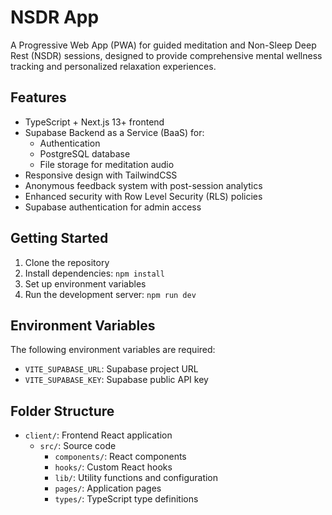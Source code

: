 # NSDR App

A Progressive Web App (PWA) for guided meditation and Non-Sleep Deep Rest (NSDR) sessions, designed to provide comprehensive mental wellness tracking and personalized relaxation experiences.

## Features

- TypeScript + Next.js 13+ frontend
- Supabase Backend as a Service (BaaS) for:
  - Authentication
  - PostgreSQL database
  - File storage for meditation audio
- Responsive design with TailwindCSS
- Anonymous feedback system with post-session analytics
- Enhanced security with Row Level Security (RLS) policies
- Supabase authentication for admin access

## Getting Started

1. Clone the repository
2. Install dependencies: `npm install`
3. Set up environment variables
4. Run the development server: `npm run dev`

## Environment Variables

The following environment variables are required:

- `VITE_SUPABASE_URL`: Supabase project URL
- `VITE_SUPABASE_KEY`: Supabase public API key

## Folder Structure

- `client/`: Frontend React application
  - `src/`: Source code
    - `components/`: React components
    - `hooks/`: Custom React hooks
    - `lib/`: Utility functions and configuration
    - `pages/`: Application pages
    - `types/`: TypeScript type definitions